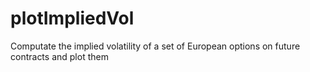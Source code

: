 # plotImpliedVol
Computate the implied volatility of a set of European options on future contracts and plot them
